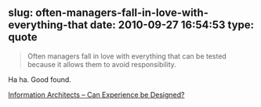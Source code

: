 slug: often-managers-fall-in-love-with-everything-that
date: 2010-09-27 16:54:53
type: quote
---

> Often managers fall in love with everything that can be tested because it allows them to avoid responsibility.

Ha ha. Good found.

 [Information Architects – Can Experience be Designed?](http://www.informationarchitects.jp/en/can-experience-be-designed-2/)
